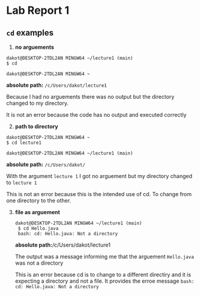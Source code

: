# Lab Report 1
## `cd` examples
1. **no arguements**
```
dakot@DESKTOP-2TDL2AN MINGW64 ~/lecture1 (main)
$ cd

dakot@DESKTOP-2TDL2AN MINGW64 ~
```
**absolute path:** `/c/Users/dakot/lecture1`

Because I had no arguements there was no output but the directory changed to my directory.

It is not an error because the code has no output and executed correctly

2. **path to directory**
```
dakot@DESKTOP-2TDL2AN MINGW64 ~
$ cd lecture1

dakot@DESKTOP-2TDL2AN MINGW64 ~/lecture1 (main)
```
**absolute path:** `/c/Users/dakot/`

With the argument `lecture 1` I got no arguement but my directory changed to `lecture 1`

This is not an error because this is the intended use of cd. To change from one directory to the other.

3. **file as arguement**
   ```
   dakot@DESKTOP-2TDL2AN MINGW64 ~/lecture1 (main)
    $ cd Hello.java
    bash: cd: Hello.java: Not a directory
    ```
   **absolute path:**/c/Users/dakot/lecture1

   The output was a message informing me that the arguement `Hello.java` was not a directory

   This is an error because cd is to change to a different directiry and it is expecting a directory and not a file. It provides the erroe message `bash: cd: Hello.java: Not a directory`
